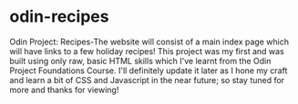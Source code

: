 # odin-recipes
Odin Project: Recipes-The website will consist of a main index page which will have links to a few holiday recipes!
This project was my first and was built using only raw, basic HTML skills which I've learnt from the Odin Project Foundations Course.
I'll definitely update it later as I hone my craft and learn a bit of CSS and Javascript in the near future; so stay tuned for more and thanks for viewing!
